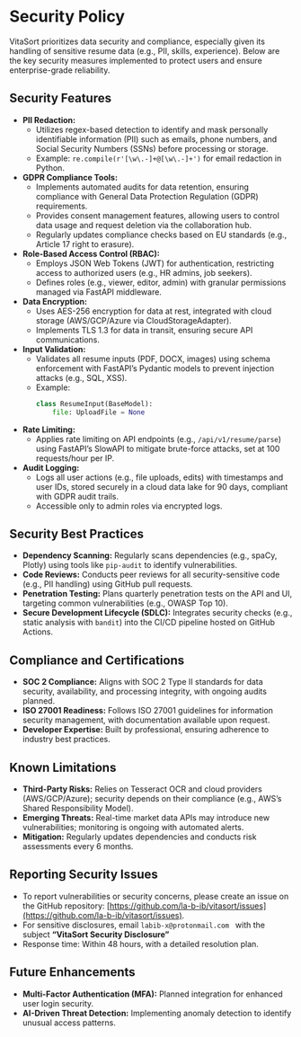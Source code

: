 # Security Policy

VitaSort prioritizes data security and compliance, especially given its handling of sensitive resume data (e.g., PII, skills, experience). Below are the key security measures implemented to protect users and ensure enterprise-grade reliability.

## Security Features

- **PII Redaction:**
  - Utilizes regex-based detection to identify and mask personally identifiable information (PII) such as emails, phone numbers, and Social Security Numbers (SSNs) before processing or storage.
  - Example: `re.compile(r'[\w\.-]+@[\w\.-]+')` for email redaction in Python.
- **GDPR Compliance Tools:**
  - Implements automated audits for data retention, ensuring compliance with General Data Protection Regulation (GDPR) requirements.
  - Provides consent management features, allowing users to control data usage and request deletion via the collaboration hub.
  - Regularly updates compliance checks based on EU standards (e.g., Article 17 right to erasure).
- **Role-Based Access Control (RBAC):**
  - Employs JSON Web Tokens (JWT) for authentication, restricting access to authorized users (e.g., HR admins, job seekers).
  - Defines roles (e.g., viewer, editor, admin) with granular permissions managed via FastAPI middleware.
- **Data Encryption:**
  - Uses AES-256 encryption for data at rest, integrated with cloud storage (AWS/GCP/Azure via CloudStorageAdapter).
  - Implements TLS 1.3 for data in transit, ensuring secure API communications.
- **Input Validation:**
  - Validates all resume inputs (PDF, DOCX, images) using schema enforcement with FastAPI’s Pydantic models to prevent injection attacks (e.g., SQL, XSS).
  - Example: 
    ```python
    class ResumeInput(BaseModel): 
        file: UploadFile = None
    ```
- **Rate Limiting:**
  - Applies rate limiting on API endpoints (e.g., `/api/v1/resume/parse`) using FastAPI’s SlowAPI to mitigate brute-force attacks, set at 100 requests/hour per IP.
- **Audit Logging:**
  - Logs all user actions (e.g., file uploads, edits) with timestamps and user IDs, stored securely in a cloud data lake for 90 days, compliant with GDPR audit trails.
  - Accessible only to admin roles via encrypted logs.

## Security Best Practices

- **Dependency Scanning:** Regularly scans dependencies (e.g., spaCy, Plotly) using tools like `pip-audit` to identify vulnerabilities.
- **Code Reviews:** Conducts peer reviews for all security-sensitive code (e.g., PII handling) using GitHub pull requests.
- **Penetration Testing:** Plans quarterly penetration tests on the API and UI, targeting common vulnerabilities (e.g., OWASP Top 10).
- **Secure Development Lifecycle (SDLC):** Integrates security checks (e.g., static analysis with `bandit`) into the CI/CD pipeline hosted on GitHub Actions.

## Compliance and Certifications

- **SOC 2 Compliance:** Aligns with SOC 2 Type II standards for data security, availability, and processing integrity, with ongoing audits planned.
- **ISO 27001 Readiness:** Follows ISO 27001 guidelines for information security management, with documentation available upon request.
- **Developer Expertise:** Built by professional, ensuring adherence to industry best practices.

## Known Limitations

- **Third-Party Risks:** Relies on Tesseract OCR and cloud providers (AWS/GCP/Azure); security depends on their compliance (e.g., AWS’s Shared Responsibility Model).
- **Emerging Threats:** Real-time market data APIs may introduce new vulnerabilities; monitoring is ongoing with automated alerts.
- **Mitigation:** Regularly updates dependencies and conducts risk assessments every 6 months.

## Reporting Security Issues

- To report vulnerabilities or security concerns, please create an issue on the GitHub repository: [https://github.com/la-b-ib/vitasort/issues](https://github.com/la-b-ib/vitasort/issues).
- For sensitive disclosures, email `labib-x@protonmail.com ` with the subject **“VitaSort Security Disclosure”**
- Response time: Within 48 hours, with a detailed resolution plan.

## Future Enhancements

- **Multi-Factor Authentication (MFA):** Planned integration for enhanced user login security.
- **AI-Driven Threat Detection:** Implementing anomaly detection to identify unusual access patterns.
